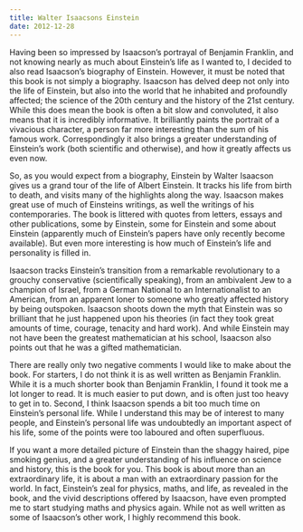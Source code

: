 ```yaml
---
title: Walter Isaacsons Einstein
date: 2012-12-28
---
```


<!--kg-card-begin: html--><p>Having been so impressed by Isaacson’s portrayal of Benjamin Franklin, and not knowing nearly as much about Einstein’s life as I wanted to, I decided to also read Isaacson’s biography of Einstein. However, it must be noted that this book is not simply a biography. Isaacson has delved deep not only into the life of Einstein, but also into the world that he inhabited and profoundly affected; the science of the 20th century and the history of the 21st century. While this does mean the book is often a bit slow and convoluted, it also means that it is incredibly informative. It brilliantly paints the portrait of a vivacious character, a person far more interesting than the sum of his famous work. Correspondingly it also brings a greater understanding of Einstein’s work (both scientific and otherwise), and how it greatly affects us even now.</p>
<p>So, as you would expect from a biography, Einstein by Walter Isaacson gives us a grand tour of the life of Albert Einstein. It tracks his life from birth to death, and visits many of the highlights along the way. Isaacson makes great use of much of Einsteins writings, as well the writings of his contemporaries. The book is littered with quotes from letters, essays and other publications, some by Einstein, some for Einstein and some about Einstein (apparently much of Einstein’s papers have only recently become available). But even more interesting is how much of Einstein’s life and personality is filled in.</p>
<p>Isaacson tracks Einstein’s transition from a remarkable revolutionary to a grouchy conservative (scientifically speaking), from an ambivalent Jew to a champion of Israel, from a German National to an Internationalist to an American, from an apparent loner to someone who greatly affected history by being outspoken. Isaacson shoots down the myth that Einstein was so brilliant that he just happened upon his theories (in fact they took great amounts of time, courage, tenacity and hard work). And while Einstein may not have been the greatest mathematician at his school, Isaacson also points out that he was a gifted mathematician.</p>
<p>There are really only two negative comments I would like to make about the book. For starters, I do not think it is as well written as Benjamin Franklin. While it is a much shorter book than Benjamin Franklin, I found it took me a lot longer to read. It is much easier to put down, and is often just too heavy to get in to. Second, I think Isaacson spends a bit too much time on Einstein’s personal life. While I understand this may be of interest to many people, and Einstein’s personal life was undoubtedly an important aspect of his life, some of the points were too laboured and often superfluous.</p>
<p>If you want a more detailed picture of Einstein than the shaggy haired, pipe smoking genius, and a greater understanding of his influence on science and history, this is the book for you. This book is about more than an extraordinary life, it is about a man with an extraordinary passion for the world. In fact, Einstein’s zeal for physics, maths, and life, as revealed in the book, and the vivid descriptions offered by Isaacson, have even prompted me to start studying maths and physics again. While not as well written as some of Isaacson’s other work, I highly recommend this book.</p>
<!--kg-card-end: html-->